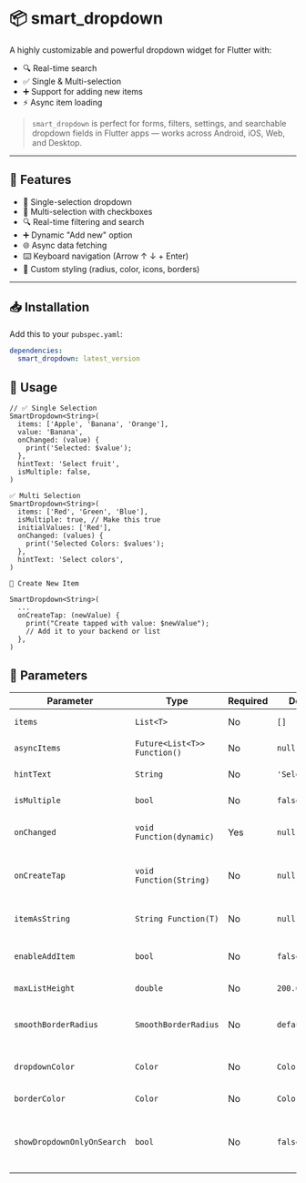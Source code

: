 # 📦 smart_dropdown

A highly customizable and powerful dropdown widget for Flutter with:

- 🔍 Real-time search
- ✅ Single & Multi-selection
- ➕ Support for adding new items
- ⚡ Async item loading


> `smart_dropdown` is perfect for forms, filters, settings, and searchable dropdown fields in Flutter apps — works across Android, iOS, Web, and Desktop.

---

## 🚀 Features

- 🔹 Single-selection dropdown
- 🔸 Multi-selection with checkboxes
- 🔍 Real-time filtering and search
- ➕ Dynamic "Add new" option
- 🌐 Async data fetching
- ⌨️ Keyboard navigation (Arrow ↑ ↓ + Enter)
- 🧩 Custom styling (radius, color, icons, borders)

---

## 📥 Installation

Add this to your `pubspec.yaml`:

```yaml
dependencies:
  smart_dropdown: latest_version
```

## 🔧 Usage


```
// ✅ Single Selection
SmartDropdown<String>(
  items: ['Apple', 'Banana', 'Orange'],
  value: 'Banana',
  onChanged: (value) {
    print('Selected: $value');
  },
  hintText: 'Select fruit',
  isMultiple: false,
)
```

```
✅ Multi Selection
SmartDropdown<String>(
  items: ['Red', 'Green', 'Blue'],
  isMultiple: true, // Make this true 
  initialValues: ['Red'],
  onChanged: (values) {
    print('Selected Colors: $values');
  },
  hintText: 'Select colors',
)
```
```
🧙 Create New Item

SmartDropdown<String>(
  ...
  onCreateTap: (newValue) {
    print("Create tapped with value: $newValue");
    // Add it to your backend or list
  },
)
```


## 🧾 Parameters 

| Parameter                  | Type                         | Required | Default        | Description                                        |
| -------------------------- | ---------------------------- | -------- | -------------- | -------------------------------------------------- |
| `items`                    | `List<T>`                    | No       | `[]`           | List of options for dropdown                       |
| `asyncItems`               | `Future<List<T>> Function()` | No       | `null`         | Fetch items asynchronously                         |
| `hintText`                 | `String`                     | No       | `'Select'`     | Placeholder text                                   |
| `isMultiple`               | `bool`                       | No       | `false`        | Enable multi-selection                             |
| `onChanged`                | `void Function(dynamic)`     | Yes      | `null`         | Callback for selection changes                     |
| `onCreateTap`              | `void Function(String)`      | No       | `null`         | Callback for adding new item (on Enter or tap)     |
| `itemAsString`             | `String Function(T)`         | No       | `null`         | Converts item to displayable string                |
| `enableAddItem`            | `bool`                       | No       | `false`        | Allow adding new values dynamically                |
| `maxListHeight`            | `double`                     | No       | `200.0`        | Max height of dropdown list                        |
| `smoothBorderRadius`       | `SmoothBorderRadius`         | No       | `default`      | Custom smooth border radius using `figma_squircle` |
| `dropdownColor`            | `Color`                      | No       | `Colors.white` | Dropdown background color                          |
| `borderColor`              | `Color`                      | No       | `Colors.grey`  | Outline border color                               |
| `showDropdownOnlyOnSearch` | `bool`                       | No       | `false`        | Show dropdown only when user types something       |
